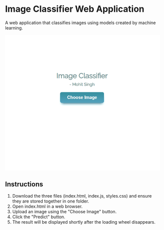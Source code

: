# Image Classifier Web Application
A web application that classifies images using models created by machine learning.

![Demo](https://github.com/singhm13/Image-Classifier-Web-Application/blob/master/Demo/Dog%20Breed%20Classification.gif)

## Instructions
1. Download the three files (index.html, index.js, styles.css) and ensure they are stored together in one folder.
2. Open index.html in a web browser.
3. Upload an image using the "Choose Image" button.
4. Click the "Predict" button.
5. The result will be displayed shortly after the loading wheel disappears.
